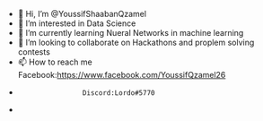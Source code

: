 - 👋 Hi, I’m @YoussifShaabanQzamel
- 👀 I’m interested in Data Science 
- 🌱 I’m currently learning Nueral Networks in machine learning
- 💞️ I’m looking to collaborate on Hackathons and proplem solving contests
- 📫 How to reach me Facebook:https://www.facebook.com/YoussifQzamel26
-                     Discord:Lordo#5770
-                     
<!---
YoussifShaabanQzamel/YoussifShaabanQzamel is a ✨ special ✨ repository because its `README.md` (this file) appears on your GitHub profile.
You can click the Preview link to take a look at your changes.
--->
